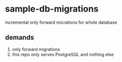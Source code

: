 # sample-db-migrations
incremental only forward micrations for whole database

## demands
1. only forward migrations
1. this repo only serves PostgreSQL and nothing else

